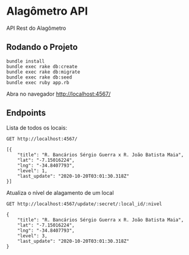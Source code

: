 # Alagômetro API

API Rest do Alagômetro

## Rodando o Projeto

    bundle install
    bundle exec rake db:create
    bundle exec rake db:migrate
    bundle exec rake db:seed
    bundle exec ruby app.rb

Abra no navegador [http://localhost:4567/](http://localhost:4567/)

## Endpoints

Lista de todos os locais:

    GET http://localhost:4567/
    
    [{
        "title": "R. Bancários Sérgio Guerra x R. João Batista Maia",
        "lat": "-7.15016224",
        "lng": "-34.8407793",
        "level": 1,
        "last_update": "2020-10-20T03:01:30.318Z"
    }]

Atualiza o nível de alagamento de um local

    GET http://localhost:4567/update/:secret/:local_id/:nivel

    {
        "title": "R. Bancários Sérgio Guerra x R. João Batista Maia",
        "lat": "-7.15016224",
        "lng": "-34.8407793",
        "level": 3,
        "last_update": "2020-10-20T03:01:30.318Z"
    }
